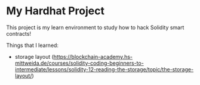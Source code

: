 # My Hardhat Project

This project is my learn environment to study how to hack Solidity smart contracts!

Things that I learned:

- storage layout (https://blockchain-academy.hs-mittweida.de/courses/solidity-coding-beginners-to-intermediate/lessons/solidity-12-reading-the-storage/topic/the-storage-layout/)
